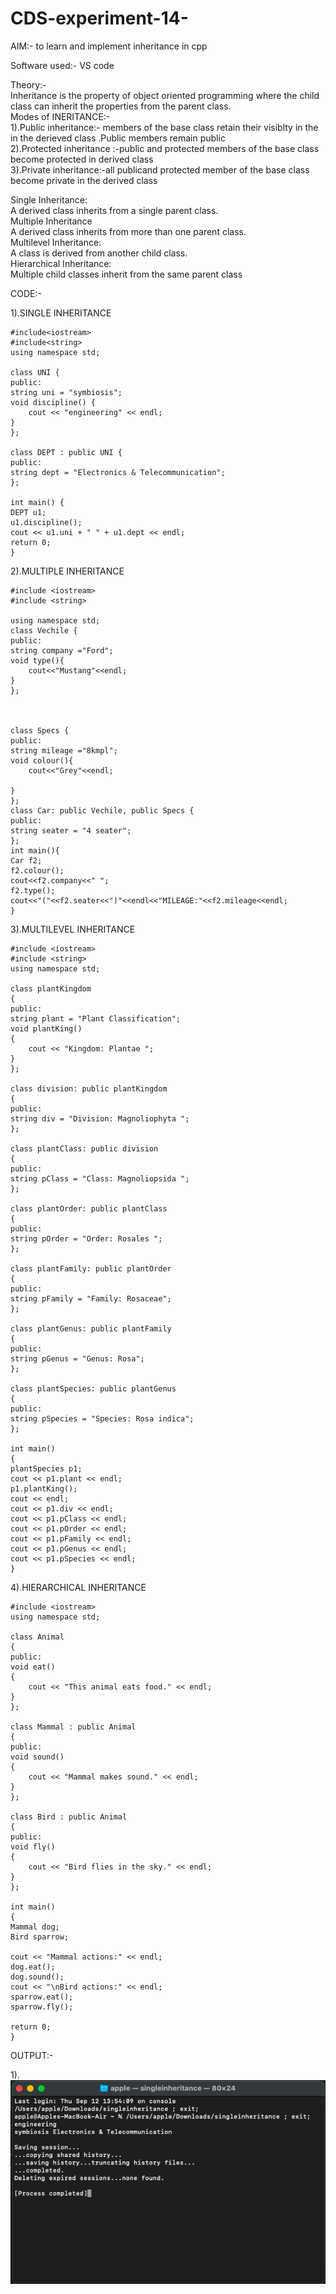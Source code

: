 # CDS-experiment-14-

AIM:- to learn and implement inheritance in cpp <br>

Software used:- VS code 

Theory:-<br>
Inheritance is the property of object oriented programming where the child class can inherit the properties from the parent class.<br>
Modes of INERITANCE:-<br>
1).Public inheritance:- members of the base class retain their visiblty in the in the derieved class .Public members remain public<br>
2).Protected inheritance :-public and protected members of the base class become protected in derived class<br>
3).Private inheritance:-all publicand protected member of the base class become private in the derived class<br>

Single Inheritance:<br>
A derived class inherits from a single parent class.<br>
Multiple Inheritance<br>
A derived class inherits from more than one parent class.<br>
Multilevel Inheritance:<br>
A class is derived from another child class.<br>
Hierarchical Inheritance:<br>
Multiple child classes inherit from the same parent class<br>

CODE:-

1).SINGLE INHERITANCE <br>

    #include<iostream>
    #include<string>
    using namespace std;

    class UNI {
    public:
    string uni = "symbiosis";
    void discipline() {
        cout << "engineering" << endl;
    }
    };

    class DEPT : public UNI {
    public:
    string dept = "Electronics & Telecommunication";
    };

    int main() {
    DEPT u1;
    u1.discipline();
    cout << u1.uni + " " + u1.dept << endl;
    return 0;
    }

2).MULTIPLE INHERITANCE <br>

    #include <iostream>
    #include <string>

    using namespace std;
    class Vechile {
    public:
    string company ="Ford";
    void type(){
        cout<<"Mustang"<<endl;
    }
    };



    class Specs {
    public:
    string mileage ="8kmpl";
    void colour(){
        cout<<"Grey"<<endl;

    }
    };
    class Car: public Vechile, public Specs {
    public:
    string seater = "4 seater";
    };
    int main(){
    Car f2;
    f2.colour();
    cout<<f2.company<<" ";
    f2.type();
    cout<<"("<<f2.seater<<")"<<endl<<"MILEAGE:"<<f2.mileage<<endl;
    }

3).MULTILEVEL INHERITANCE <br>

    #include <iostream>
    #include <string>
    using namespace std;

    class plantKingdom
    {
    public:
    string plant = "Plant Classification";
    void plantKing()
    {
        cout << "Kingdom: Plantae ";
    }
    };

    class division: public plantKingdom
    {
    public:
    string div = "Division: Magnoliophyta ";
    };

    class plantClass: public division
    {
    public:
    string pClass = "Class: Magnoliopsida ";
    };

    class plantOrder: public plantClass
    {
    public:
    string pOrder = "Order: Rosales ";
    };

    class plantFamily: public plantOrder
    {
    public:
    string pFamily = "Family: Rosaceae";
    };

    class plantGenus: public plantFamily
    {
    public:
    string pGenus = "Genus: Rosa";
    };

    class plantSpecies: public plantGenus
    {
    public:
    string pSpecies = "Species: Rosa indica";
    };

    int main()
    {
    plantSpecies p1;
    cout << p1.plant << endl;
    p1.plantKing();
    cout << endl;
    cout << p1.div << endl;
    cout << p1.pClass << endl;
    cout << p1.pOrder << endl;
    cout << p1.pFamily << endl;
    cout << p1.pGenus << endl;
    cout << p1.pSpecies << endl;
    }

4).HIERARCHICAL INHERITANCE<br>

    #include <iostream>
    using namespace std;

    class Animal
    {
    public:
    void eat()
    {
        cout << "This animal eats food." << endl;
    }
    };

    class Mammal : public Animal
    {
    public:
    void sound()
    {
        cout << "Mammal makes sound." << endl;
    }
    };

    class Bird : public Animal
    {
    public:
    void fly()
    {
        cout << "Bird flies in the sky." << endl;
    }
    };

    int main()
    {
    Mammal dog;
    Bird sparrow;

    cout << "Mammal actions:" << endl;
    dog.eat();   
    dog.sound();
    cout << "\nBird actions:" << endl;
    sparrow.eat(); 
    sparrow.fly();

    return 0;
    }

    
OUTPUT:-

1).<br>
![exp14](https://github.com/VandanGupte101727/CDS-experiment-14-/blob/main/Screenshot%202024-09-15%20at%2010.44.42%20AM.png)<br>




